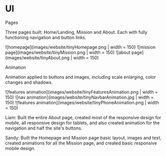 # UI

Pages

Three pages built: Home/Landing, Mission and About. Each with fully functioning navigation and button links.

![homepage](images/website/tinyHomepage.png | width = 150)
![mission page](images/website/tinyMission.png | width = 150)
![about page](images/website/tinyAbout.png | width = 150)


Animation

Animation applied to buttons and images, including scale enlarging, color changes and shadows.


![features animation](images/website/tinyFeaturesAnimation.png | width = 150)
![nav animation](images/website/tinyNavbarAnimation.jpg | width = 150)
![features animation](images/website/tinyPhoneAnimation.png | width = 150)


Liam:
Built the entire About page, created most of the responsive design for mobile, all responsive design for tablets, and also created animation for the navigation and half the site's buttons.

Sandy:
Built the Homepage and Mission page basic layout, images and text, created animations for all the Mission page, and created basic responsive mobile design.


